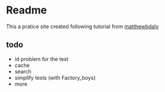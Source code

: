 # Readme

This a pratice site created following tutorial from [matthewbdaly](https://github.com/matthewbdaly)

## todo
- id problem for the test
- cache
- search
- simplify tests (with Factory_boys)
- more
